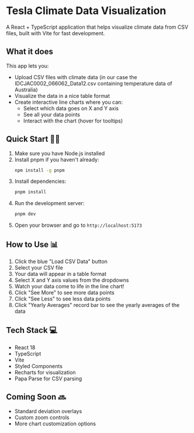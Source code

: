 # Tesla Climate Data Visualization 

A React + TypeScript application that helps visualize climate data from CSV files, built with Vite for fast development.

## What it does 

This app lets you:
- Upload CSV files with climate data (in our case the IDCJAC0002_066062_Data12.csv containing temperature data of Australia)
- Visualize the data in a nice table format
- Create interactive line charts where you can:
  - Select which data goes on X and Y axis
  - See all your data points
  - Interact with the chart (hover for tooltips)

## Quick Start 🏃‍♂️

1. Make sure you have Node.js installed
2. Install pnpm if you haven't already:
   ```bash
   npm install -g pnpm
   ```
3. Install dependencies:
   ```bash
   pnpm install
   ```
4. Run the development server:
   ```bash
   pnpm dev
   ```
5. Open your browser and go to `http://localhost:5173`

## How to Use 📊

1. Click the blue "Load CSV Data" button
2. Select your CSV file
3. Your data will appear in a table format
4. Select X and Y axis values from the dropdowns
5. Watch your data come to life in the line chart!
6. Click "See More" to see more data points
7. Click "See Less" to see less data points
8. Click "Yearly Averages" record bar to see the yearly averages of the data

## Tech Stack 💻

- React 18
- TypeScript
- Vite
- Styled Components
- Recharts for visualization
- Papa Parse for CSV parsing

## Coming Soon 🔜


- Standard deviation overlays
- Custom zoom controls
- More chart customization options
